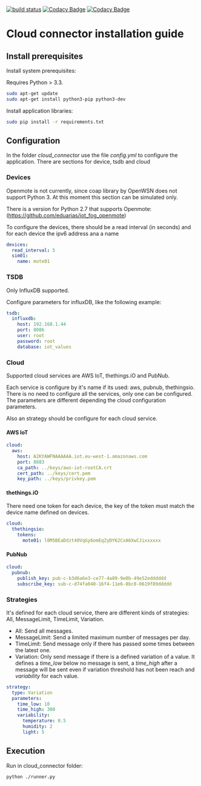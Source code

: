 [![build status](https://travis-ci.org/eduarias/iot_fog.svg?branch=master)](https://travis-ci.org/eduarias/iot_fog.svg?branch=master) [![Codacy Badge](https://api.codacy.com/project/badge/Grade/35759d2891194c6b816ce4d34e54040f)](https://www.codacy.com/app/eduarias/iot_fog?utm_source=github.com&amp;utm_medium=referral&amp;utm_content=eduarias/iot_fog&amp;utm_campaign=Badge_Grade) [![Codacy Badge](https://api.codacy.com/project/badge/Coverage/35759d2891194c6b816ce4d34e54040f)](https://www.codacy.com/app/eduarias/iot_fog?utm_source=github.com&amp;utm_medium=referral&amp;utm_content=eduarias/iot_fog&amp;utm_campaign=Badge_Coverage)

# Cloud connector installation guide

## Install prerequisites

Install system prerequisites:

Requires Python > 3.3.

```bash
sudo apt-get update
sudo apt-get install python3-pip python3-dev
```

Install application libraries:

```bash
sudo pip install -r requirements.txt
```

## Configuration
In the folder *cloud_connector* use the file *config.yml* to configure the application. There are sections for device, tsdb and cloud

### Devices
Openmote is not currently, since coap library by OpenWSN does not support Python 3. At this moment this section can be simulated only.

There is a version for Python 2.7 that supports Openmote: (https://github.com/eduarias/iot_fog_openmote) 

To configure the devices, there should be a read interval (in seconds) and for each device the ipv6 address ana a name
```yaml
devices:
  read_interval: 5
  sim01:
    name: mote01
```

### TSDB
Only InfluxDB supported.

Configure parameters for influxDB, like the following example:

```yaml
tsdb:
  influxdb:
    host: 192.168.1.44
    port: 8086
    user: root
    password: root
    database: iot_values
```

### Cloud
Supported cloud services are AWS IoT, thethings.iO and PubNub.

Each service is configure by it's name if its used: aws, pubnub, thethingsio. There is no need to configure all the services, only one can be configured. The parameters are different depending the cloud configuration parameters.

Also an strategy should be configure for each cloud service.

#### AWS IoT

```yaml
cloud:
  aws:
    host: A2KYAWFNAAAAAA.iot.eu-west-1.amazonaws.com
    port: 8883
    ca_path: ../keys/aws-iot-rootCA.crt
    cert_path: ../keys/cert.pem
    key_path: ../keys/privkey.pem
```

#### thethings.iO

There need one token for each device, the key of the token must match the device name defined on devices.

```yaml
cloud:
  thethingsio:
    tokens:
      mote01: l0M5BEaDdzt40VqGy6omEqZyDY62CxA6XwCJixxxxxx
```

#### PubNub

```yaml
cloud:
  pubnub:
    publish_key: pub-c-b3d6a6e3-ce77-4a89-9e0b-49e52edddddd
    subscribe_key: sub-c-d74fa040-16f4-11e6-8bc8-0619f89ddddd
```

### Strategies

It's defined for each cloud service, there are different kinds of strategies: All, MessageLimit, TimeLimit, Variation.

- All: Send all messages.
- MessageLimit: Send a limited maximum number of messages per day.
- TimeLimit: Send message only if there has passed some times between the latest one.
- Variation: Only send message if there is a defined variation of a value. It defines a *time_low* below no message is sent, a *time_high* after a message will be sent even if variation threshold has not been reach and *variability* for each value.

```yaml
strategy:
  type: Variation
  parameters:
    time_low: 10
    time_high: 300
    variability:
      temperature: 0.5
      humidity: 2
      light: 5
```

## Execution

Run in cloud_connector folder:

```bash
python ./runner.py
```
